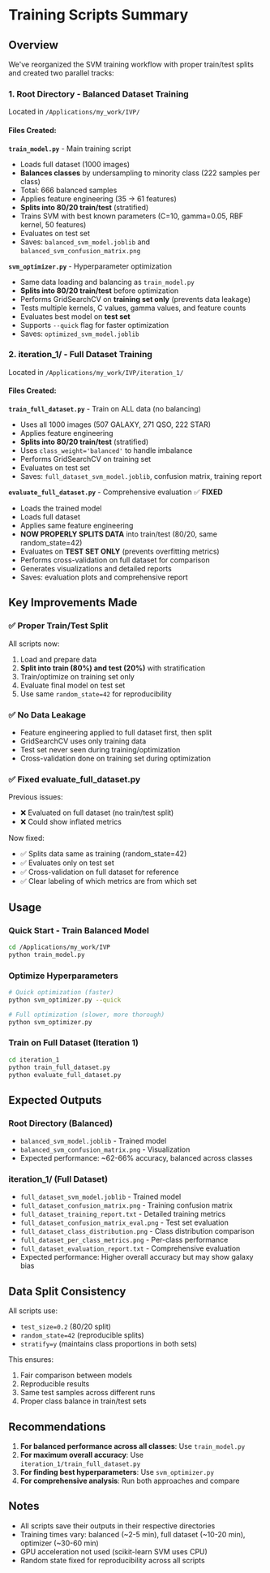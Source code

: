 # Training Scripts Summary

## Overview
We've reorganized the SVM training workflow with proper train/test splits and created two parallel tracks:

### 1. **Root Directory** - Balanced Dataset Training
Located in `/Applications/my_work/IVP/`

#### Files Created:

**`train_model.py`** - Main training script
- Loads full dataset (1000 images)
- **Balances classes** by undersampling to minority class (222 samples per class)
- Total: 666 balanced samples
- Applies feature engineering (35 → 61 features)
- **Splits into 80/20 train/test** (stratified)
- Trains SVM with best known parameters (C=10, gamma=0.05, RBF kernel, 50 features)
- Evaluates on test set
- Saves: `balanced_svm_model.joblib` and `balanced_svm_confusion_matrix.png`

**`svm_optimizer.py`** - Hyperparameter optimization
- Same data loading and balancing as `train_model.py`
- **Splits into 80/20 train/test** before optimization
- Performs GridSearchCV on **training set only** (prevents data leakage)
- Tests multiple kernels, C values, gamma values, and feature counts
- Evaluates best model on **test set**
- Supports `--quick` flag for faster optimization
- Saves: `optimized_svm_model.joblib`

### 2. **iteration_1/** - Full Dataset Training
Located in `/Applications/my_work/IVP/iteration_1/`

#### Files Created:

**`train_full_dataset.py`** - Train on ALL data (no balancing)
- Uses all 1000 images (507 GALAXY, 271 QSO, 222 STAR)
- Applies feature engineering
- **Splits into 80/20 train/test** (stratified)
- Uses `class_weight='balanced'` to handle imbalance
- Performs GridSearchCV on training set
- Evaluates on test set
- Saves: `full_dataset_svm_model.joblib`, confusion matrix, training report

**`evaluate_full_dataset.py`** - Comprehensive evaluation ✅ **FIXED**
- Loads the trained model
- Loads full dataset
- Applies same feature engineering
- **NOW PROPERLY SPLITS DATA** into train/test (80/20, same random_state=42)
- Evaluates on **TEST SET ONLY** (prevents overfitting metrics)
- Performs cross-validation on full dataset for comparison
- Generates visualizations and detailed reports
- Saves: evaluation plots and comprehensive report

## Key Improvements Made

### ✅ Proper Train/Test Split
All scripts now:
1. Load and prepare data
2. **Split into train (80%) and test (20%)** with stratification
3. Train/optimize on training set only
4. Evaluate final model on test set
5. Use same `random_state=42` for reproducibility

### ✅ No Data Leakage
- Feature engineering applied to full dataset first, then split
- GridSearchCV uses only training data
- Test set never seen during training/optimization
- Cross-validation done on training set during optimization

### ✅ Fixed evaluate_full_dataset.py
Previous issues:
- ❌ Evaluated on full dataset (no train/test split)
- ❌ Could show inflated metrics

Now fixed:
- ✅ Splits data same as training (random_state=42)
- ✅ Evaluates only on test set
- ✅ Cross-validation on full dataset for reference
- ✅ Clear labeling of which metrics are from which set

## Usage

### Quick Start - Train Balanced Model
```bash
cd /Applications/my_work/IVP
python train_model.py
```

### Optimize Hyperparameters
```bash
# Quick optimization (faster)
python svm_optimizer.py --quick

# Full optimization (slower, more thorough)
python svm_optimizer.py
```

### Train on Full Dataset (Iteration 1)
```bash
cd iteration_1
python train_full_dataset.py
python evaluate_full_dataset.py
```

## Expected Outputs

### Root Directory (Balanced)
- `balanced_svm_model.joblib` - Trained model
- `balanced_svm_confusion_matrix.png` - Visualization
- Expected performance: ~62-66% accuracy, balanced across classes

### iteration_1/ (Full Dataset)
- `full_dataset_svm_model.joblib` - Trained model
- `full_dataset_confusion_matrix.png` - Training confusion matrix
- `full_dataset_training_report.txt` - Detailed training metrics
- `full_dataset_confusion_matrix_eval.png` - Test set evaluation
- `full_dataset_class_distribution.png` - Class distribution comparison
- `full_dataset_per_class_metrics.png` - Per-class performance
- `full_dataset_evaluation_report.txt` - Comprehensive evaluation
- Expected performance: Higher overall accuracy but may show galaxy bias

## Data Split Consistency

All scripts use:
- `test_size=0.2` (80/20 split)
- `random_state=42` (reproducible splits)
- `stratify=y` (maintains class proportions in both sets)

This ensures:
1. Fair comparison between models
2. Reproducible results
3. Same test samples across different runs
4. Proper class balance in train/test sets

## Recommendations

1. **For balanced performance across all classes**: Use `train_model.py`
2. **For maximum overall accuracy**: Use `iteration_1/train_full_dataset.py`
3. **For finding best hyperparameters**: Use `svm_optimizer.py`
4. **For comprehensive analysis**: Run both approaches and compare

## Notes

- All scripts save their outputs in their respective directories
- Training times vary: balanced (~2-5 min), full dataset (~10-20 min), optimizer (~30-60 min)
- GPU acceleration not used (scikit-learn SVM uses CPU)
- Random state fixed for reproducibility across all scripts
